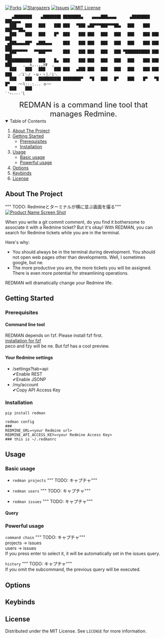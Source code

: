 <!-- PROJECT SHIELDS -->
[![Forks][forks-shield]][forks-url]
[![Stargazers][stars-shield]][stars-url]
[![Issues][issues-shield]][issues-url]
[![MIT License][license-shield]][license-url]

<!-- PROJECT LOGO -->
```
   ▄████████    ▄████████ ████████▄    ▄▄▄▄███▄▄▄▄      ▄████████ ███▄▄▄▄   
  ███    ███   ███    ███ ███   ▀███ ▄██▀▀▀███▀▀▀██▄   ███    ███ ███▀▀▀██▄ 
  ███    ███   ███    █▀  ███    ███ ███   ███   ███   ███    ███ ███   ███ 
 ▄███▄▄▄▄██▀  ▄███▄▄▄     ███    ███ ███   ███   ███   ███    ███ ███   ███ 
▀▀███▀▀▀▀▀   ▀▀███▀▀▀     ███    ███ ███   ███   ███ ▀███████████ ███   ███ 
▀███████████   ███    █▄  ███    ███ ███   ███   ███   ███    ███ ███   ███     ,  λ,..,,λΨ  ,
  ███    ███   ███    ███ ███   ▄███ ███   ███   ███   ███    ███ ███   ███   ／i＼/ ・ω・ヽ|／i＼
  ███    ███   ██████████ ████████▀   ▀█   ███   █▀    ███    █▀   ▀█   █▀    ⌒⌒l::.:... ｏ⌒⌒
  ███    ███                                                                      `'ｰ---‐´l 
```

<div style="text-align: center; font-size: 24px">
REDMAN is a command line tool that manages Redmine.  
</div>

<!-- TABLE OF CONTENTS -->
<details open="open">
  <summary>Table of Contents</summary>
  <ol>
    <li>
      <a href="#about-the-project">About The Project</a>
    </li>
    <li>
      <a href="#getting-started">Getting Started</a>
      <ul>
        <li><a href="#prerequisites">Prerequisites</a></li>
        <li><a href="#installation">Installation</a></li>
      </ul>
    </li>
    <li>
      <a href="#usage">Usage</a>
      <ul>
        <li><a href="#basic-usage">Basic usage</a></li>
        <li><a href="#powerful-usage">Powerful usage</a></li>
      </ul>
    </li>
    <li><a href="#options">Options</a></li>
    <li><a href="#keybinds">Keybinds</a></li>
    <li><a href="#license">License</a></li>
  </ol>
</details>

<!-- ABOUT THE PROJECT -->
## About The Project

""" TODO: Redmineとターミナルが横に並ぶ画面を撮る"""  
[![Product Name Screen Shot][product-screenshot]](https://example.com)

When you write a git commit comment, do you find it bothersome to associate it with a Redmine ticket? But it's okay! With REDMAN, you can search for Redmine tickets while you are in the terminal.  

Here's why:  
* You should always be in the terminal during development. You should not open web pages other than developments. Well, I sometimes google, but ne.
* The more productive you are, the more tickets you will be assigned. There is even more potential for streamlining operations.

REDMAN will dramatically change your Redmine life.

<!-- GETTING STARTED -->
## Getting Started

### Prerequisites

#### Command line tool
REDMAN depends on fzf. Please install fzf first.  
[installation for fzf](https://github.com/junegunn/fzf#installation)  
peco and fzy will be ne. But fzf has a cool preview.  

#### Your Redmine settings
- <your redmine url>/settings?tab=api  
✔Enable REST  
✔Enable JSONP  
- <your redmine url>/my/account  
✔Copy API Access Key  

### Installation

```pip
pip install redman
```

```
redman config
###
REDMINE_URL=<your Redmine url>
REDMINE_API_ACCESS_KEY=<your Redmine Access Key>
### this is ~/.redmanrc
```

<!-- USAGE EXAMPLES -->
## Usage
### Basic usage
- ```redman projects```
""" TODO: キャプチャ"""  

- ```redman users```
""" TODO: キャプチャ"""  

- ```redman issues```
""" TODO: キャプチャ"""  
#### Query


### Powerful usage
```command chain```
""" TODO: キャプチャ"""  
projects -> issues  
users -> issues  
If you press enter to select it, it will be automatically set in the issues query.  

```history```
""" TODO: キャプチャ"""  
If you omit the subcommand, the previous query will be executed.

## Options

## Keybinds

<!-- LICENSE -->
## License

Distributed under the MIT License. See `LICENSE` for more information.

<!-- MARKDOWN LINKS & IMAGES -->
<!-- https://www.markdownguide.org/basic-syntax/#reference-style-links -->
[forks-shield]: https://img.shields.io/github/forks/oktntko/redman.svg?style=for-the-badge
[forks-url]: https://github.com/oktntko/redman/network/members
[stars-shield]: https://img.shields.io/github/stars/oktntko/redman.svg?style=for-the-badge
[stars-url]: https://github.com/oktntko/redman/stargazers
[issues-shield]: https://img.shields.io/github/issues/oktntko/redman.svg?style=for-the-badge
[issues-url]: https://github.com/oktntko/redman/issues
[license-shield]: https://img.shields.io/github/license/oktntko/redman.svg?style=for-the-badge
[license-url]: https://github.com/oktntko/redman/blob/master/LICENSE
[product-screenshot]: images/screenshot.png
